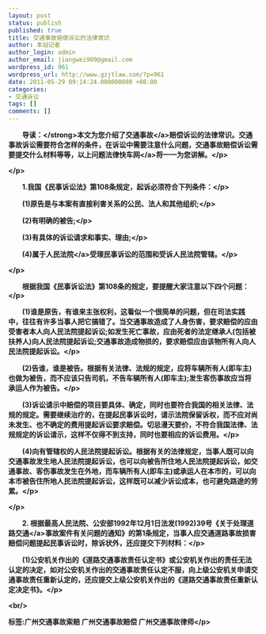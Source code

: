 ```yaml
---
layout: post
status: publish
published: true
title: 交通事故赔偿诉讼的法律常识
author: 本站记者
author_login: admin
author_email: jiangwei909@gmail.com
wordpress_id: 961
wordpress_url: http://www.gzjtlaw.com/?p=961
date: 2011-05-29 09:14:24.000000000 +08:00
categories:
- 交通诉讼
tags: []
comments: []
---
```

<p><p><strong>　　导读：<&#47;strong>本文为您介绍了<a>交通事故<&#47;a>赔偿诉讼的法律常识。交通事故诉讼需要符合怎样的条件，在诉讼中需要注意什么问题，交通事故赔偿诉讼需要提交什么材料等等，以上问题<a>法律快车网<&#47;a>将一一为您讲解。<&#47;p><p><&#47;p><p>　　1.我国《民事诉讼法》第108条规定，起诉必须符合下列条件：<&#47;p><p>　　(1)原告是与本案有直接利害关系的公民、法人和其他组织;<&#47;p><p>　　(2)有明确的被告;<&#47;p><p>　　(3)有具体的诉讼请求和事实、理由;<&#47;p><p>　　(4)属于<a>人民法院<&#47;a>受理民事诉讼的范围和受诉人民法院管辖。<&#47;p><p><&#47;p><p>　　根据我国《民事诉讼法》第108条的规定，要提醒大家注意以下四个问题：<&#47;p><p>　　(1)谁是原告，有谁来主张权利，这看似一个很简单的问题，但在司法实践中，往往有许多当事人把它搞错了。当交通事故造成了人身伤害，要求赔偿的应由受害者本人向人民法院提起诉讼;如发生死亡事故，应由死者的法定继承人(包括被扶养人)向人民法院提起诉讼;交通事故造成物损的，要求赔偿应由该物所有人向人民法院提起诉讼。<&#47;p><p>　　(2)告谁，谁是被告。根据有关法律、法规的规定，应将车辆所有人(即车主)也做为被告，而不应该只告司机，不告车辆所有人(即车主);发生客伤事故应当将承运人作为被告。<&#47;p><p>　　(3)诉讼请示中赔偿的项目要具体、确定，同时也要符合我国的相关法律、法规的规定。需要继续治疗的，在提起民事诉讼时，请示法院保留诉权，而不应对尚未发生、也不确定的费用提起诉讼要求赔偿。切忌漫天要价，不符合我国法律、法规规定的诉讼请示，这样不仅得不到支持，同时也要相应的诉讼费用。<&#47;p><p>　　(4)向有管辖权的人民法院提起诉讼。根据有关的法律规定，当事人既可以向交通事故发生地人民法院提起诉讼，也可以向被告所住地人民法院提起诉讼，如交通事故、客伤事故发生在外地，而车辆所有人(即车主)或承运人在本市的，可以向本市被告住所地人民法院提起诉讼，这样既可以减少诉讼成本，也可避免路途的劳累。<&#47;p><p><&#47;p><p>　　2. 根据最高人民法院、公安部1992年12月1日法发(1992)39号《关于处理<a>道路交通<&#47;a>事故案件有关问题的通知》的第1条规定，当事人应交通道路事故损害赔偿问题提起民事诉讼时，除诉状外，还应提交下列材料：<&#47;p><p>　　(1)公安机关作出的《道路交通事故责任认定书》或公安机关作出的责任无法认定的决定，如对公安机关作出的交通事故责任认定不服，向上级公安机关申请交通事故责任重新认定的，还应提交上级公安机关作出的《道路交通事故责任重新认定决定书》。<&#47;p><br&#47;><p>标签:广州交通事故索赔 广州交通事故赔偿 广州交通事故律师<&#47;p>
